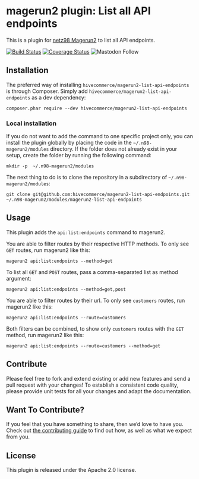 # magerun2 plugin: List all API endpoints

This is a plugin for [netz98 Magerun2](https://github.com/netz98/n98-magerun2) to list all API endpoints.

[![Build Status](https://github.com/hivecommerce/magerun2-list-api-endpoints/workflows/ci/badge.svg?branch=main)](https://github.com/hivecommerce/magerun2-list-api-endpoints)
[![Coverage Status](https://coveralls.io/repos/github/hivecommerce/magerun2-list-api-endpoints/badge.svg?branch=main)](https://coveralls.io/github/hivecommerce/magerun2-list-api-endpoints?branch=main)
![Mastodon Follow](https://img.shields.io/mastodon/follow/109408681246972700?domain=https://rheinneckar.social)

## Installation

The preferred way of installing `hivecommerce/magerun2-list-api-endpoints` is through Composer.
Simply add `hivecommerce/magerun2-list-api-endpoints` as a dev dependency:

```
composer.phar require --dev hivecommerce/magerun2-list-api-endpoints
```

### Local installation

If you do not want to add the command to one specific project only, you can install the plugin globally by placing the
code in the `~/.n98-magerun2/modules` directory. If the folder does not already exist in your setup, create the folder
by running the following command:

```
mkdir -p  ~/.n98-magerun2/modules
```

The next thing to do is to clone the repository in a subdirectory of `~/.n98-magerun2/modules`:

```
git clone git@github.com:hivecommerce/magerun2-list-api-endpoints.git ~/.n98-magerun2/modules/magerun2-list-api-endpoints
```

## Usage

This plugin adds the `api:list:endpoints` command to magerun2.

You are able to filter routes by their respective HTTP methods. To only
see `GET` routes, run magerun2 like this:

```
magerun2 api:list:endpoints --method=get
```

To list all `GET` and `POST` routes, pass a comma-separated list as method argument:

```
magerun2 api:list:endpoints --method=get,post
```

You are able to filter routes by their url. To only see `customers` routes,
run magerun2 like this:

```
magerun2 api:list:endpoints --route=customers
```

Both filters can be combined, to show only `customers` routes with the `GET`
method, run magerun2 like this:

```
magerun2 api:list:endpoints --route=customers --method=get
```

## Contribute

Please feel free to fork and extend existing or add new features and send
a pull request with your changes! To establish a consistent code quality,
please provide unit tests for all your changes and adapt the documentation.

## Want To Contribute?

If you feel that you have something to share, then we’d love to have you.
Check out [the contributing guide](CONTRIBUTING.md) to find out how, as
well as what we expect from you.

## License

This plugin is released under the Apache 2.0 license.
